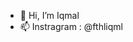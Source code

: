 - 👋 Hi, I’m Iqmal
- 📫 Instragram : @fthliqml

<!---
fthliqml/fthliqml is a ✨ special ✨ repository because its `README.md` (this file) appears on your GitHub profile.
You can click the Preview link to take a look at your changes.
--->
